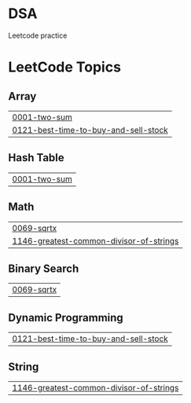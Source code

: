 # DSA
Leetcode practice

<!---LeetCode Topics Start-->
# LeetCode Topics
## Array
|  |
| ------- |
| [0001-two-sum](https://github.com/N1ghtH0wk/DSA/tree/master/0001-two-sum) |
| [0121-best-time-to-buy-and-sell-stock](https://github.com/N1ghtH0wk/DSA/tree/master/0121-best-time-to-buy-and-sell-stock) |
## Hash Table
|  |
| ------- |
| [0001-two-sum](https://github.com/N1ghtH0wk/DSA/tree/master/0001-two-sum) |
## Math
|  |
| ------- |
| [0069-sqrtx](https://github.com/N1ghtH0wk/DSA/tree/master/0069-sqrtx) |
| [1146-greatest-common-divisor-of-strings](https://github.com/N1ghtH0wk/DSA/tree/master/1146-greatest-common-divisor-of-strings) |
## Binary Search
|  |
| ------- |
| [0069-sqrtx](https://github.com/N1ghtH0wk/DSA/tree/master/0069-sqrtx) |
## Dynamic Programming
|  |
| ------- |
| [0121-best-time-to-buy-and-sell-stock](https://github.com/N1ghtH0wk/DSA/tree/master/0121-best-time-to-buy-and-sell-stock) |
## String
|  |
| ------- |
| [1146-greatest-common-divisor-of-strings](https://github.com/N1ghtH0wk/DSA/tree/master/1146-greatest-common-divisor-of-strings) |
<!---LeetCode Topics End-->